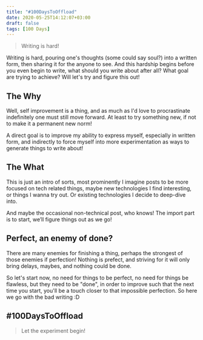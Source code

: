 ```yaml
---
title: "#100DaysToOffload"
date: 2020-05-25T14:12:07+03:00
draft: false
tags: [100 Days]
---
```


> Writing is hard!

Writing is hard, pouring one's thoughts (some could say soul?) into a written form, then sharing it for the anyone to see. And this hardship begins before you even begin to write, what should you write about after all? What goal are trying to achieve? Will let's try and figure this out!

## The Why

Well, self improvement is a thing, and as much as I'd love to procrastinate indefinitely one must still move forward. At least to try something new, if not to make it a permanent new norm!

A direct goal is to improve my ability to express myself, especially in written form, and indirectly to force myself into more experimentation as ways to generate things to write about!

## The What

This is just an intro of sorts, most prominently I imagine posts to be more focused on tech related things, maybe new technologies I find interesting, or things I wanna try out. Or existing technologies I decide to deep-dive into.

And maybe the occasional non-technical post, who knows! The import part is to start, we’ll figure things out as we go!

## Perfect, an enemy of done?

There are many enemies for finishing a thing, perhaps the strongest of those enemies if perfection! Nothing is prefect, and striving for it will only bring delays, maybes, and nothing could be done.

So let's start now, no need for things to be perfect, no need for things be flawless, but they need to be "done", in order to improve such that the next time you start, you'll be a touch closer to that impossible perfection. So here we go with the bad writing :D

## #100DaysToOffload

> Let the experiment begin!
